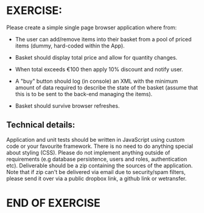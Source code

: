 # EXERCISE:

Please create a simple single page browser application where from:

* The user can add/remove items into their basket from a pool of priced items (dummy, hard-coded within the App).

* Basket should display total price and allow for quantity changes.

* When total exceeds €100 then apply 10% discount and notify user.

* A "buy" button should log (in console) an XML with the minimum amount of data required to describe the state of the basket (assume that this is to be sent to the back-end managing the items).

* Basket should survive browser refreshes.

## Technical details:

Application and unit tests should be written in JavaScript using custom code or your favourite framework.
There is no need to do anything special about styling (CSS).
Please do not implement anything outside of requirements (e.g database persistence, users and roles, authentication etc).
Deliverable should be a zip containing the sources of the application. Note that if zip can't be delivered via email due to security/spam filters, please send it over via a public dropbox link, a github link or wetransfer.

# END OF EXERCISE